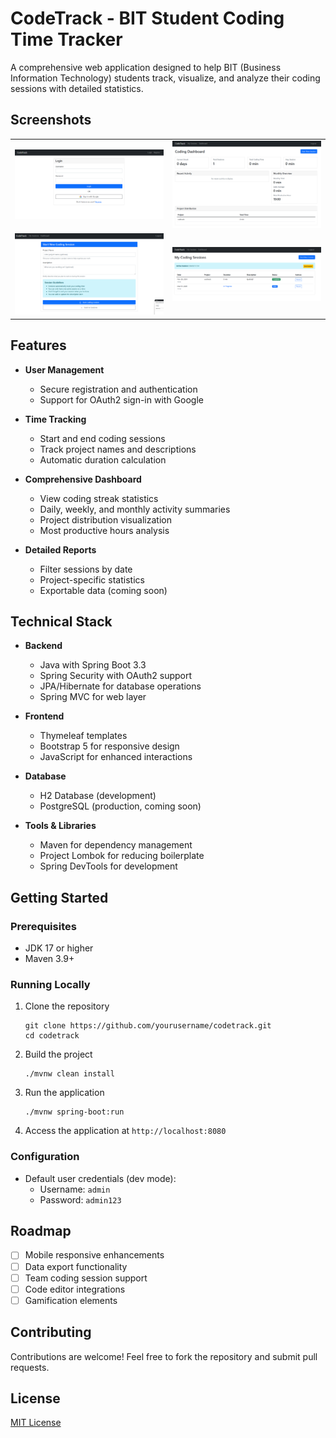 # CodeTrack - BIT Student Coding Time Tracker

A comprehensive web application designed to help BIT (Business Information Technology) students track, visualize, and analyze their coding sessions with detailed statistics.

## Screenshots

<table>
  <tr>
    <td width="50%"><img src="src/main/resources/static/images/screenshot1.png" alt="Dashboard View"></td>
    <td width="50%"><img src="src/main/resources/static/images/screenshot2.png" alt="Session List"></td>
  </tr>
  <tr>
    <td width="50%"><img src="src/main/resources/static/images/screenshot3.png" alt="Session Details"></td>
    <td width="50%"><img src="src/main/resources/static/images/screenshot4.png" alt="Project Statistics"></td>
  </tr>
</table>

## Features

- **User Management**
  - Secure registration and authentication
  - Support for OAuth2 sign-in with Google
- **Time Tracking**

  - Start and end coding sessions
  - Track project names and descriptions
  - Automatic duration calculation

- **Comprehensive Dashboard**

  - View coding streak statistics
  - Daily, weekly, and monthly activity summaries
  - Project distribution visualization
  - Most productive hours analysis

- **Detailed Reports**
  - Filter sessions by date
  - Project-specific statistics
  - Exportable data (coming soon)

## Technical Stack

- **Backend**

  - Java with Spring Boot 3.3
  - Spring Security with OAuth2 support
  - JPA/Hibernate for database operations
  - Spring MVC for web layer

- **Frontend**

  - Thymeleaf templates
  - Bootstrap 5 for responsive design
  - JavaScript for enhanced interactions

- **Database**

  - H2 Database (development)
  - PostgreSQL (production, coming soon)

- **Tools & Libraries**
  - Maven for dependency management
  - Project Lombok for reducing boilerplate
  - Spring DevTools for development

## Getting Started

### Prerequisites

- JDK 17 or higher
- Maven 3.9+

### Running Locally

1. Clone the repository

   ```
   git clone https://github.com/yourusername/codetrack.git
   cd codetrack
   ```

2. Build the project

   ```
   ./mvnw clean install
   ```

3. Run the application

   ```
   ./mvnw spring-boot:run
   ```

4. Access the application at `http://localhost:8080`

### Configuration

- Default user credentials (dev mode):
  - Username: `admin`
  - Password: `admin123`

## Roadmap

- [ ] Mobile responsive enhancements
- [ ] Data export functionality
- [ ] Team coding session support
- [ ] Code editor integrations
- [ ] Gamification elements

## Contributing

Contributions are welcome! Feel free to fork the repository and submit pull requests.

## License

[MIT License](LICENSE)
